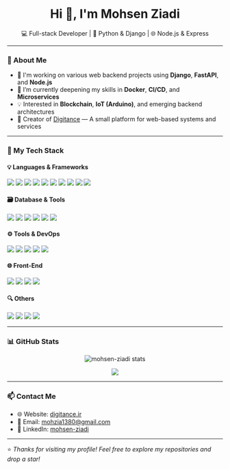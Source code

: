 <h1 align="center">Hi 👋, I'm Mohsen Ziadi</h1>
<p align="center">
  💻 Full-stack Developer | 🐍 Python & Django | 🌐 Node.js & Express
</p>

---

### 🧠 About Me

- 🔭 I'm working on various web backend projects using **Django**, **FastAPI**, and **Node.js**
- 🌱 I’m currently deepening my skills in **Docker**, **CI/CD**, and **Microservices**
- 💡 Interested in **Blockchain**, **IoT (Arduino)**, and emerging backend architectures
- 🧩 Creator of [Digitance](https://digitance.ir) — A small platform for web-based systems and services

---

### 🧰 My Tech Stack

#### 💡 Languages & Frameworks

<p align="left">
  <img src="https://img.shields.io/badge/Python-3670A0?style=for-the-badge&logo=python&logoColor=white"/>
  <img src="https://img.shields.io/badge/Django-092E20?style=for-the-badge&logo=django&logoColor=white"/>
  <img src="https://img.shields.io/badge/FastAPI-005571?style=for-the-badge&logo=fastapi&logoColor=white"/>
  <img src="https://img.shields.io/badge/Flask-000000?style=for-the-badge&logo=flask&logoColor=white"/>
  <img src="https://img.shields.io/badge/Node.js-339933?style=for-the-badge&logo=nodedotjs&logoColor=white"/>
  <img src="https://img.shields.io/badge/Express.js-000000?style=for-the-badge&logo=express&logoColor=white"/>
  <img src="https://img.shields.io/badge/JavaScript-F7DF1E?style=for-the-badge&logo=javascript&logoColor=black"/>
  <img src="https://img.shields.io/badge/TypeScript-3178C6?style=for-the-badge&logo=typescript&logoColor=white"/>
  <img src="https://img.shields.io/badge/Vue.js-42b883?style=for-the-badge&logo=vue.js&logoColor=white"/>
  <img src="https://img.shields.io/badge/EJS-8E44AD?style=for-the-badge&logo=ejs&logoColor=white"/>
</p>

#### 🗃️ Database & Tools

<p align="left">
  <img src="https://img.shields.io/badge/MongoDB-4EA94B?style=for-the-badge&logo=mongodb&logoColor=white"/>
  <img src="https://img.shields.io/badge/PostgreSQL-336791?style=for-the-badge&logo=postgresql&logoColor=white"/>
  <img src="https://img.shields.io/badge/MySQL-4479A1?style=for-the-badge&logo=mysql&logoColor=white"/>
  <img src="https://img.shields.io/badge/Redis-DC382D?style=for-the-badge&logo=redis&logoColor=white"/>
  <img src="https://img.shields.io/badge/Sequelize-52B0E7?style=for-the-badge&logo=sequelize&logoColor=white"/>
  <img src="https://img.shields.io/badge/Elasticsearch-005571?style=for-the-badge&logo=elasticsearch&logoColor=white"/>
</p>

#### ⚙️ Tools & DevOps

<p align="left">
  <img src="https://img.shields.io/badge/Git-F05032?style=for-the-badge&logo=git&logoColor=white"/>
  <img src="https://img.shields.io/badge/GitHub-181717?style=for-the-badge&logo=github&logoColor=white"/>
  <img src="https://img.shields.io/badge/Docker-2496ED?style=for-the-badge&logo=docker&logoColor=white"/>
  <img src="https://img.shields.io/badge/Linux-FCC624?style=for-the-badge&logo=linux&logoColor=black"/>
  <img src="https://img.shields.io/badge/CI%2FCD-blue?style=for-the-badge&logo=githubactions&logoColor=white"/>
</p>

#### 🌐 Front-End

<p align="left">
  <img src="https://img.shields.io/badge/HTML5-E34F26?style=for-the-badge&logo=html5&logoColor=white"/>
  <img src="https://img.shields.io/badge/CSS3-1572B6?style=for-the-badge&logo=css3&logoColor=white"/>
  <img src="https://img.shields.io/badge/Bootstrap-7952B3?style=for-the-badge&logo=bootstrap&logoColor=white"/>
  <img src="https://img.shields.io/badge/jQuery-0769AD?style=for-the-badge&logo=jquery&logoColor=white"/>
</p>

#### 🔍 Others

<p align="left">
  <img src="https://img.shields.io/badge/Arduino-00979D?style=for-the-badge&logo=arduino&logoColor=white"/>
  <img src="https://img.shields.io/badge/C++-00599C?style=for-the-badge&logo=cplusplus&logoColor=white"/>
  <img src="https://img.shields.io/badge/WordPress-21759B?style=for-the-badge&logo=wordpress&logoColor=white"/>
  <img src="https://img.shields.io/badge/Blockchain-121D33?style=for-the-badge&logo=blockchaindotcom&logoColor=white"/>
</p>

---

### 📊 GitHub Stats

<p align="center">
  <img src="https://github-readme-stats.vercel.app/api?username=mohsen-ziadi&show_icons=true&theme=radical" alt="mohsen-ziadi stats" />
</p>

<p align="center">
  <img src="https://github-profile-trophy.vercel.app/?username=mohsen-ziadi&theme=radical&row=1&column=6" />
</p>

---

### 📫 Contact Me

- 🌐 Website: [digitance.ir](https://digitance.ir)
- 📧 Email: [mohzia1380@gmail.com](mailto:mohzia1380@gmail.com)
- 💼 LinkedIn: [mohsen-ziadi](https://www.linkedin.com/in/mohsen-ziadi/)

---

⭐️ *Thanks for visiting my profile! Feel free to explore my repositories and drop a star!*
